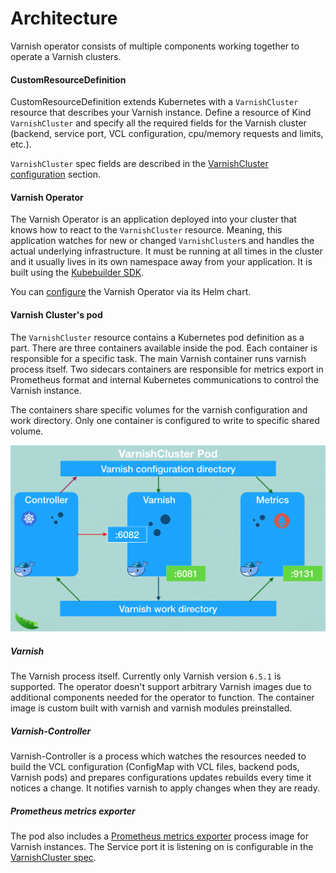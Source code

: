 # Architecture

Varnish operator consists of multiple components working together to operate a Varnish clusters.

#### CustomResourceDefinition
CustomResourceDefinition extends Kubernetes with a `VarnishCluster` resource that describes your Varnish instance. Define a resource of Kind `VarnishCluster` and specify all the required fields for the Varnish cluster (backend, service port, VCL configuration, cpu/memory requests and limits, etc.). 

`VarnishCluster` spec fields are described in the [VarnishCluster configuration](varnish-cluster-configuration.md) section.

#### Varnish Operator
The Varnish Operator is an application deployed into your cluster that knows how to react to the `VarnishCluster` resource. Meaning, this application watches for new or changed `VarnishCluster`s and handles the actual underlying infrastructure. It must be running at all times in the cluster and it usually lives in its own namespace away from your application. It is built using the [Kubebuilder SDK](https://github.com/kubernetes-sigs/kubebuilder).

You can [configure](operator-configuration.md) the Varnish Operator via its Helm chart.

#### Varnish Cluster's pod

The `VarnishCluster` resource contains a Kubernetes pod definition as a part. There are three containers available inside the pod. Each container is responsible for a specific task. The main Varnish container runs varnish process itself. Two sidecars containers are responsible for metrics export in Prometheus format and internal Kubernetes communications to control the Varnish instance.

The containers share specific volumes for the varnish configuration and work directory. Only one container is configured to write to specific shared volume.

![Varnish cluster pod](images/varnish-cluster.png)

##### Varnish

The Varnish process itself. Currently only Varnish version `6.5.1` is supported. The operator doesn't support arbitrary Varnish images due to additional components needed for the operator to function. The container image is custom built with varnish and varnish modules preinstalled.

##### Varnish-Controller

Varnish-Controller is a process which watches the resources needed to build the VCL configuration (ConfigMap with VCL files, backend pods, Varnish pods) and prepares configurations updates rebuilds every time it notices a change. It notifies varnish to apply changes when they are ready.

##### Prometheus metrics exporter

The pod also includes a [Prometheus metrics exporter](https://github.com/jonnenauha/prometheus_varnish_exporter) process image for Varnish instances. The Service port it is listening on is configurable in the [VarnishCluster spec](varnish-cluster-configuration.md).
